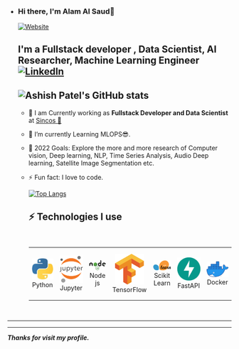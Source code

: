 
<!---
ratul1214/ratul1214 is a ✨ special ✨ repository because its `README.md` (this file) appears on your GitHub profile.
You can click the Preview link to take a look at your changes.
--->

- ### Hi there, I'm Alam Al Saud👋
  
  [![Website](https://img.shields.io/website?label=ashishpatel26&style=for-the-badge&url=https%3A%2F%2Fcodestackr.com)](https://www.linkedin.com/in/alam-al-saud/)
 
  ## I'm a Fullstack developer , Data Scientist, AI Researcher, Machine Learning Engineer [![LinkedIn](https://img.shields.io/badge/linkedin-%230077B5.svg?style=for-the-badge&logo=linkedin&logoColor=white)](https://www.linkedin.com/in/ashishpatel2604/)
    ![Ashish Patel's GitHub stats](https://github-readme-stats.vercel.app/api?username=ratul1214&show_icons=true&theme=algolia)
  ---

  * 🔭 I am Currently working as **Fullstack Developer and Data Scientist** at [Sincos 🦢](http://www.sincosbd.com/)

  - 🌱 I’m currently Learning  MLOPS😎.
  
  - 🥅 2022 Goals: Explore the more and more research of Computer vision, Deep learning, NLP, Time Series Analysis, Audio Deep learning, Satellite Image Segmentation etc.

  - ⚡ Fun fact: I love to code.
  
    [![Top Langs](https://github-readme-stats.vercel.app/api/top-langs/?username=ratul1214&langs_count=5&theme=algolia)](https://github.com/anuraghazra/github-readme-stats)
    
      
    
    ## ⚡  Technologies I use 
    
    <br>
    
    <div align="center">
        <table align="center">
            <tr>
                <td align="center" width="140" height="112.43">
                    <img src="./assets/python.jpeg" width="65px"/>
                    <br /> Python
                </td>
                <td align="center" width="140" height="112.43">
                    <img src="./assets/jupyter.png" width="65px"/>
                    <br /> Jupyter
                </td>
                <td align="center" width="140" height="112.43">
                    <img src="./assets/node.png" width="65px"/>
                    <br /> Node js
                </td>
                <td align="center" width="140" height="112.43">
                    <img src="./assets/tensorflow.png" width="65px"/>
                    <br /> TensorFlow
                </td>
                <td align="center" width="140" height="112.43">
                    <img src="./assets/scikitlearn.png" width="65px"/>
                    <br /> Scikit Learn
                </td>
                <td align="center" width="140" height="112.43">
                    <img src="./assets/fastapi.png" width="65px"/>
                    <br /> FastAPI
                </td>
                <td align="center" width="140" height="112.43">
                    <img src="./assets/docker.png" width="65px"/>
                    <br /> Docker
                </td>
            </tr>
        </table>
    </div>
    <br>

---



---

***Thanks for visit my profile.***

